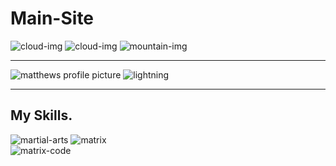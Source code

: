 # Main-Site
<body>
<div class="top-container">
  <img class="top-cloud" src="C:\Users\mkouk24\Documents\Web Development\CSS-My Site\Images/cloud.pnghttps://github.com/mattk24/Main-Site.git/" alt="cloud-img">
  <img class="bottom-cloud" src="https://github.com/mattk24/Main-Site.git/C:\Users\mkouk24\Documents\Web Development\CSS-My Site\Images/cloud.png" alt="cloud-img">
  <img src="https://github.com/mattk24/Main-Site.git/C:\Users\mkouk24\Documents\Web Development\CSS-My Site\Images/mountain.png" alt="mountain-img">
</div>
<hr>
<div class="middle-container">
  <div class="profile">
    <img class="profile-picture" src="https://github.com/mattk24/Main-Site.git/C:\Users\mkouk24\Documents\Web Development\CSS-My Site\Images/thumbnail2.jpg" alt="matthews profile picture">
    <img class="lightning" src="https://media.giphy.com/media/vt2UahsYgKKIg/giphy.gif" alt="lightning">
  </div>
  <hr>
  <div class="skills">
    <h2>My Skills.</h2>
    <div class="skill-row">
      <img class="martial-arts" src="https://github.com/mattk24/Main-Site.git/desktop/martial-arts.jpg" alt="martial-arts">
      <img class="gif" src="https://media.giphy.com/media/3o7btNhMBytxAM6YBa/giphy.gif" alt="matrix">
    </div>
    <div class="skill-row">
      <img class="matrix-code" src="https://media.giphy.com/media/10zxDv7Hv5RF9C/giphy.gif" alt="matrix-code">
    </div>
  </div>
  </body>
